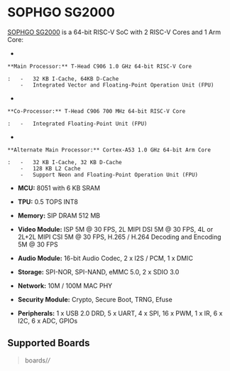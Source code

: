 SOPHGO SG2000
=============

[SOPHGO SG2000](https://milkv.io/chips/sg2000) is a 64-bit RISC-V SoC
with 2 RISC-V Cores and 1 Arm Core:

-   

    **Main Processor:** T-Head C906 1.0 GHz 64-bit RISC-V Core

    :   -   32 KB I-Cache, 64KB D-Cache
        -   Integrated Vector and Floating-Point Operation Unit (FPU)

-   

    **Co-Processor:** T-Head C906 700 MHz 64-bit RISC-V Core

    :   -   Integrated Floating-Point Unit (FPU)

-   

    **Alternate Main Processor:** Cortex-A53 1.0 GHz 64-bit Arm Core

    :   -   32 KB I-Cache, 32 KB D-Cache
        -   128 KB L2 Cache
        -   Support Neon and Floating-Point Operation Unit (FPU)

-   **MCU:** 8051 with 6 KB SRAM

-   **TPU:** 0.5 TOPS INT8

-   **Memory:** SIP DRAM 512 MB

-   **Video Module:** ISP 5M @ 30 FPS, 2L MIPI DSI 5M @ 30 FPS, 4L or
    2L+2L MIPI CSI 5M @ 30 FPS, H.265 / H.264 Decoding and Encoding 5M @
    30 FPS

-   **Audio Module:** 16-bit Audio Codec, 2 x I2S / PCM, 1 x DMIC

-   **Storage:** SPI-NOR, SPI-NAND, eMMC 5.0, 2 x SDIO 3.0

-   **Network:** 10M / 100M MAC PHY

-   **Security Module:** Crypto, Secure Boot, TRNG, Efuse

-   **Peripherals:** 1 x USB 2.0 DRD, 5 x UART, 4 x SPI, 16 x PWM, 1 x
    IR, 6 x I2C, 6 x ADC, GPIOs

Supported Boards
----------------

> boards/*/*
